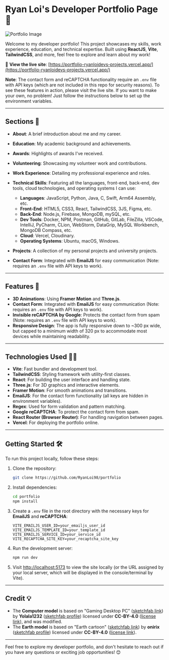 # Ryan Loi's Developer Portfolio Page 🚀

![Portfolio Image](https://i.imgur.com/srJ6aqM.png)


Welcome to my developer portfolio! This project showcases my skills, work experience, education, and technical expertise. Built using **ReactJS**, **Vite**, **TailwindCSS**, and more, feel free to explore and learn about my work!

🔗 **View the live site**: [https://portfolio-ryanloidevs-projects.vercel.app/](https://portfolio-ryanloidevs-projects.vercel.app/)

**Note**: The contact form and reCAPTCHA functionality require an `.env` file with API keys (which are not included in this repo for security reasons). To see these features in action, please visit the live site. If you want to make your own, no problem! Just follow the instructions below to set up the environment variables.

---

## Sections 📑

* **About**: A brief introduction about me and my career.
* **Education**: My academic background and achievements.
* **Awards**: Highlights of awards I've received.
* **Volunteering**: Showcasing my volunteer work and contributions.
* **Work Experience**: Detailing my professional experience and roles.
* **Technical Skills**: Featuring all the languages, front-end, back-end, dev tools, cloud technologies, and operating systems I can use:

  * **Languages**: JavaScript, Python, Java, C, Swift, Arm64 Assembly, etc.
  * **Front-End**: HTML5, CSS3, React, TailwindCSS, 3JS, Figma, etc.
  * **Back-End**: Node.js, Firebase, MongoDB, mySQL, etc.
  * **Dev Tools**: Docker, NPM, Postman, GitHub, GitLab, FileZilla, VSCode, IntelliJ, PyCharm, CLion, WebStorm, DataGrip, MySQL Workbench, MongoDB Compass, etc.
  * **Cloud**: Vercel, Cloudinary.
  * **Operating Systems**: Ubuntu, macOS, Windows.
* **Projects**: A collection of my personal projects and university projects.
* **Contact Form**: Integrated with **EmailJS** for easy communication (Note: requires an `.env` file with API keys to work).

---

## Features 🌟

* **3D Animations**: Using **Framer Motion** and **Three.js**.
* **Contact Form**: Integrated with **EmailJS** for easy communication (Note: requires an `.env` file with API keys to work).
* **Invisible reCAPTCHA by Google**: Protects the contact form from spam (Note: requires an `.env` file with API keys to work).
* **Responsive Design**: The app is fully responsive down to \~300 px wide, but capped to a minimum width of 320 px to accommodate most devices while maintaining readability.

---

## Technologies Used 🧑‍💻

* **Vite**: Fast bundler and development tool.
* **TailwindCSS**: Styling framework with utility-first classes.
* **React**: For building the user interface and handling state.
* **Three.js**: For 3D graphics and interactive elements.
* **Framer Motion**: For smooth animations and transitions.
* **EmailJS**: For the contact form functionality (all keys are hidden in environment variables).
* **Regex**: Used for form validation and pattern matching.
* **Google reCAPTCHA**: To protect the contact form from spam.
* **React Router (Browser Router)**: For handling navigation between pages.
* **Vercel**: For deploying the portfolio online.

---

## Getting Started 🛠️

To run this project locally, follow these steps:

1. Clone the repository:

   ```bash
   git clone https://github.com/RyanLoi98/portfolio
   ```

2. Install dependencies:

   ```bash
   cd portfolio
   npm install
   ```

3. Create a `.env` file in the root directory with the necessary keys for **EmailJS** and **reCAPTCHA**:

   ```env
   VITE_EMAILJS_USER_ID=your_emailjs_user_id
   VITE_EMAILJS_TEMPLATE_ID=your_template_id
   VITE_EMAILJS_SERVICE_ID=your_service_id
   VITE_RECAPTCHA_SITE_KEY=your_recaptcha_site_key
   ```

4. Run the development server:

   ```bash
   npm run dev
   ```

5. Visit [http://localhost:5173](http://localhost:5173) to view the site locally (or the URL assigned by your local server, which will be displayed in the console/terminal by Vite).

---

## Credit 💡

* The **Computer model** is based on "Gaming Desktop PC" ([sketchfab link](https://sketchfab.com/3d-models/gaming-desktop-pc-d1d8282c9916438091f11aeb28787b66)) by **Yolala1232** ([sketchfab profile](https://sketchfab.com/Yolala1232)) licensed under **CC-BY-4.0** ([license link](http://creativecommons.org/licenses/by/4.0/)), and was modified.
* The **Earth model** is based on "Earth cartoon" ([sketchfab link](https://sketchfab.com/3d-models/earth-cartoon-8980e2238c534516bc2345703cd8eae4)) by **onirix** ([sketchfab profile](https://sketchfab.com/onirix)) licensed under **CC-BY-4.0** ([license link](http://creativecommons.org/licenses/by/4.0/)).


---

Feel free to explore my developer portfolio, and don't hesitate to reach out if you have any questions or exciting job opportunities! 😊